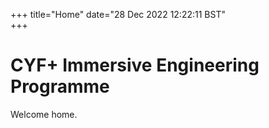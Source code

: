 +++
title="Home"
date="28 Dec 2022 12:22:11 BST"    
+++

# CYF+ Immersive Engineering Programme

Welcome home.
